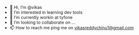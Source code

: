 - 👋 Hi, I’m @vikas
- 👀 I’m interested in learning dev tools 
- 🌱 I’m currently workin at tyfone
- 💞️ I’m looking to collaborate on ...
- 📫 How to reach me ping me on vikasreddychinu1@gmail.com

<!---
vikas313/vikas313 is a ✨ special ✨ repository because its `README.md` (this file) appears on your GitHub profile.
You can click the Preview link to take a look at your changes.
--->

